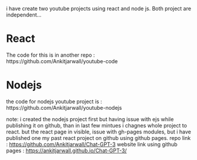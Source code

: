 i have create two youtube projects using react and node js. Both project are independent...

<h1>React </h1>
The code for this is in another repo : https://github.com/Ankitjarwall/youtube-code

<h1>Nodejs</h1>
the code for nodejs youtube project  is : https://github.com/Ankitjarwall/youtube-nodejs


note: i created the nodejs project first but having issue with ejs while publishing it on github, than in last few mintues i chagnes whole project to react. but the react page in visible, issue with gh-pages modules, but i have published one my past react project on github using github pages. repo link : https://github.com/Ankitjarwall/Chat-GPT-3   website link using github pages :  https://ankitjarwall.github.io/Chat-GPT-3/


